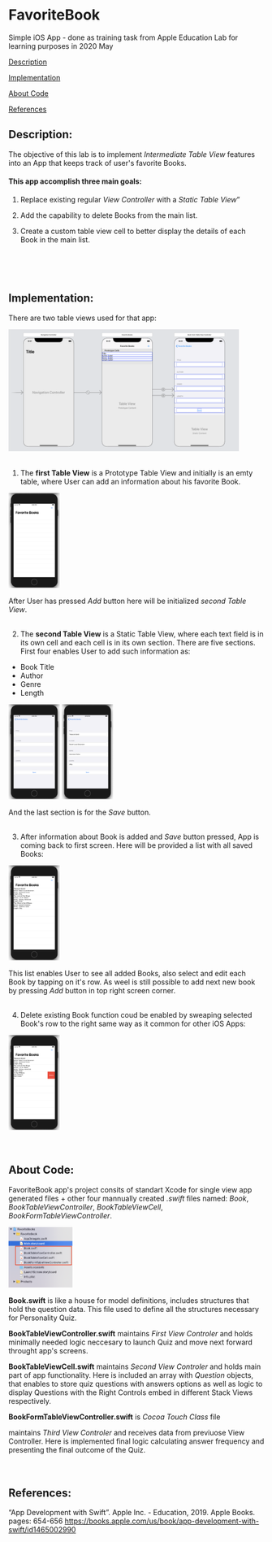 # FavoriteBook
Simple iOS App - done as training task from Apple Education Lab for learning purposes in 2020 May

[Description](#description)

[Implementation](#implementation)

[About Code](#about-code)

[References](#references)

## Description:
The objective of this lab is to implement _Intermediate Table View_ features into an App that keeps track of user's favorite Books.

#### This app accomplish three main goals:
  1. Replace existing regular _View Controller_ with a _Static Table View_”
  
  2. Add the capability to delete Books from the main list.
  
  3. Create a custom table view cell to better display the details of each Book in the main list.
<br>
<br>
<br>
  
## Implementation: 
There are two table views used for that app:

<img src="/FavoriteBook-screens/tableViews.png" width="90%">
<br>
<br>

1. The __first Table View__ is a Prototype Table View and initially is an emty table, where User can add an information about his favorite Book.

<img src="/FavoriteBook-screens/screen01.png" width="20%"> 

After User has pressed _Add_ button here will be initialized _second Table View_.
<br>
<br>

2. The __second Table View__ is a Static Table View, where each text field is in its own cell and each cell is in its own section. There are five sections. First four enables User to add such information as:
  * Book Title
  * Author
  * Genre
  * Length
  
<img src="/FavoriteBook-screens/screen02.png" width="20%"> <img src="/FavoriteBook-screens/screen04.png" width="20%">

And the last section is for the _Save_ button.
<br>
<br>

3. After information about Book is added and _Save_ button pressed, App is coming back to first screen. Here will be provided a list with all saved Books:

<img src="/FavoriteBook-screens/screen03.png" width="20%">

This list enables User to see all added Books, also select and edit each Book by tapping on it's row. As weel is still possible to add next new book by pressing _Add_ button in top right screen corner.
<br>
<br>

4. Delete existing Book function coud be enabled by sweaping selected Book's row to the right same way as it common for other iOS Apps:

<img src="/FavoriteBook-screens/screen05.png" width="20%">
<br>   
<br>
<br>

## About Code:
FavoriteBook app's project consits of standart Xcode for single view app generated files + other four mannually created _.swift_ files named: _Book_, _BookTableViewController_, _BookTableViewCell_, _BookFormTableViewController_. 

<img src="/FavoriteBook-screens/code-files.png" width="25%">

__Book.swift__ is like a house for model definitions, includes structures that hold the question data. This file used to define all the structures necessary for Personality Quiz.

__BookTableViewController.swift__ maintains _First View Controler_ and holds minimally needed logic neccesary to launch Quiz and move next forward throught app's screens. 

__BookTableViewCell.swift__ maintains _Second View Controler_ and holds main part of app functionality. Here is included an array with _Question_ objects, that enables to store quiz questions with answers options as well as logic to display Questions with the Right Controls embed in different Stack Views respectively. 

__BookFormTableViewController.swift__ is _Cocoa Touch Class_ file





maintains _Third View Controler_ and receives data from previuose View Controller. Here is implemented final logic calculating answer frequency and presenting the final outcome of the Quiz.
<br>
<br>
<br>

## References:
“App Development with Swift”. Apple Inc. - Education, 2019. Apple Books. pages: 654-656
https://books.apple.com/us/book/app-development-with-swift/id1465002990
